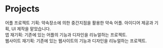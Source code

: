 # Projects
어플 프로젝트 기획: 약속장소에 의한 중간지점을 활용한 약속 어플. 아이디어 제공과 기획, UI 제작을 맡았습니다.
<br/>
앱 재기획: 기존에 있는 어플의 기능과 디자인을 리뉴얼하는 프로젝트.
<br/>
웹사이트 재기획: 기존에 있는 웹사이트의 기능과 디자인을 리뉴얼하는 프로젝트.
